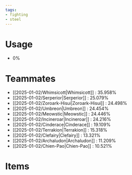 ```yaml
---
tags:
- fighting
- steel
---
```

# Usage
- 0%
# Teammates
- [[2025-01-02/Whimsicott|Whimsicott]] : 35.958%
- [[2025-01-02/Serperior|Serperior]] : 25.079%
- [[2025-01-02/Zoroark-Hisui|Zoroark-Hisui]] : 24.498%
- [[2025-01-02/Umbreon|Umbreon]] : 24.454%
- [[2025-01-02/Meowstic|Meowstic]] : 24.446%
- [[2025-01-02/Incineroar|Incineroar]] : 24.216%
- [[2025-01-02/Cinderace|Cinderace]] : 19.109%
- [[2025-01-02/Terrakion|Terrakion]] : 15.318%
- [[2025-01-02/Clefairy|Clefairy]] : 13.321%
- [[2025-01-02/Archaludon|Archaludon]] : 11.209%
- [[2025-01-02/Chien-Pao|Chien-Pao]] : 10.521%
# Items
